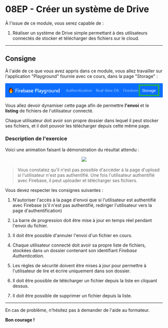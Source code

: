 # 08EP - Créer un système de Drive

À l'issue de ce module, vous serez capable de :

1. Réaliser un système de Drive simple permettant à des utilisateurs connectés de stocker et télécharger des fichiers sur le cloud.

---

## Consigne

À l'aide de ce que vous avez appris dans ce module, vous allez travailler sur l'application "Playground" fournie avec ce cours, dans la page "Storage" :

<p align="center">
  <img src="./images/exo-storage.png" width="654" />
</p>

Vous allez devoir dynamiser cette page afin de permettre **l'envoi** et le **listing** de fichiers de l'utilisateur connecté.

Chaque utilisateur doit avoir son propre dossier dans lequel il peut stocker ses fichiers, et il doit pouvoir les télécharger depuis cette même page.

### Description de l'exercice

Voici une animation faisant la démonstration du résultat attendu :

<p align="center">
  <img src="./images/exo-demo.gif" width="832" />
</p>

> Vous constatez qu'il n'est pas possible d'accéder à la page d'upload si l'utilisateur n'est pas authentifié.
> Une fois l'utilisateur authentifié avec Firebase, il peut uploader et télécharger ses fichiers.

Vous devez respecter les consignes suivantes :

1. N'autoriser l'accès à la page d'envoi que si l'utilisateur est authentifié avec Firebase (s'il n'est pas authentifié, rediriger l'utilisateur vers la page d'authentification)

2. La barre de progression doit être mise à jour en temps réel pendant l'envoi du fichier.

3. Il doit être possible d'annuler l'envoi d'un fichier en cours.

4. Chaque utilisateur connecté doit avoir sa propre liste de fichiers, stockées dans un dossier contenant son identifiant _Firebase Authentication_.

5. Les règles de sécurité doivent être mises à jour pour permettre à l'utilisateur de lire et écrire uniquement dans son dossier.

6. Il doit être possible de télécharger un fichier depuis la liste en cliquant dessus.

7. Il doit être possible de supprimer un fichier depuis la liste.

---

En cas de problème, n'hésitez pas à demander de l'aide au formateur.

**Bon courage !**
